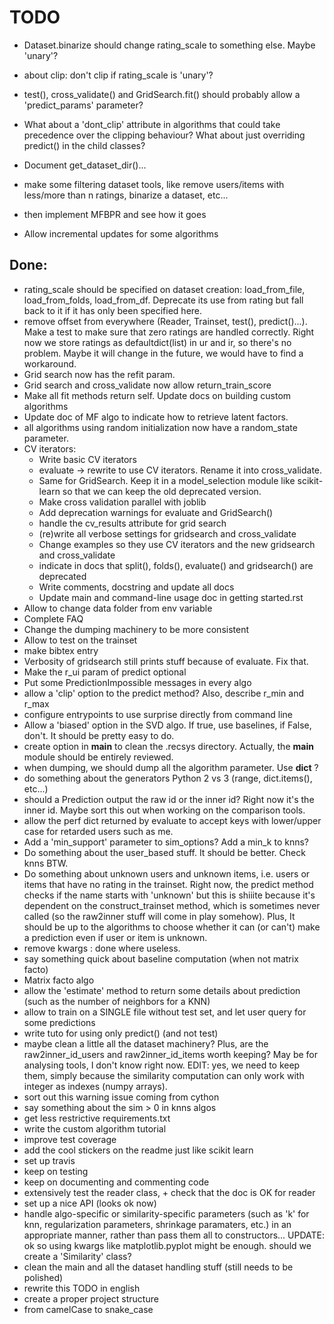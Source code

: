 TODO
====



* Dataset.binarize should change rating_scale to something else. Maybe 'unary'?
* about clip: don't clip if rating_scale is 'unary'?
* test(), cross_validate() and GridSearch.fit() should probably allow a
  'predict_params' parameter?
* What about a 'dont_clip' attribute in algorithms that could take precedence
  over the clipping behaviour? What about just overriding predict() in the
  child classes?


* Document get_dataset_dir()...
* make some filtering dataset tools, like remove users/items with less/more
  than n ratings, binarize a dataset, etc...
* then implement MFBPR and see how it goes
* Allow incremental updates for some algorithms

Done:
-----

* rating_scale should be specified on dataset creation: load_from_file,
  load_from_folds, load_from_df. Deprecate its use from rating but fall back to
  it if it has only been specified here.
* remove offset from everywhere (Reader, Trainset, test(), predict()...). Make
  a test to make sure that zero ratings are handled correctly. Right now we
  store ratings as defaultdict(list) in ur and ir, so there's no problem. Maybe
  it will change in the future, we would have to find a workaround.
* Grid search now has the refit param.
* Grid search and cross_validate now allow return_train_score
* Make all fit methods return self. Update docs on building custom algorithms
* Update doc of MF algo to indicate how to retrieve latent factors.
* all algorithms using random initialization now have a random_state parameter.
* CV iterators:
  - Write basic CV iterators
  - evaluate -> rewrite to use CV iterators. Rename it into cross_validate.
  - Same for GridSearch. Keep it in a model_selection module like scikit-learn
    so that we can keep the old deprecated version. 
  - Make cross validation parallel with joblib
  - Add deprecation warnings for evaluate and GridSearch()
  - handle the cv_results attribute for grid search
  - (re)write all verbose settings for gridsearch and cross_validate
  - Change examples so they use CV iterators and the new gridsearch and
    cross_validate
  - indicate in docs that split(), folds(), evaluate() and gridsearch() are
    deprecated
  - Write comments, docstring and update all docs
  - Update main and command-line usage doc in getting started.rst
* Allow to change data folder from env variable
* Complete FAQ
* Change the dumping machinery to be more consistent 
* Allow to test on the trainset
* make bibtex entry
* Verbosity of gridsearch still prints stuff because of evaluate. Fix that.
* Make the r_ui param of predict optional
* Put some PredictionImpossible messages in every algo
* allow a 'clip' option to the predict method? Also, describe r_min and r_max
* configure entrypoints to use surprise directly from command line
* Allow a 'biased' option in the SVD algo. If true, use baselines, if False,
  don't. It should be pretty easy to do.
* create option in __main__ to clean the .recsys directory. Actually, the
  __main__ module should be entirely reviewed.
* when dumping, we should dump all the algorithm parameter. Use __dict__ ?
* do something about the generators Python 2 vs 3 (range, dict.items(), etc...)
* should a Prediction output the raw id or the inner id? Right now it's the
  inner id. Maybe sort this out when working on the comparison tools.
* allow the perf dict returned by evaluate to accept keys with lower/upper
  case for retarded users such as me.
* Add a 'min_support' parameter to sim_options? Add a min_k to knns?
* Do something about the user_based stuff. It should be better. Check knns BTW.
* Do something about unknown users and unknown items, i.e. users or items that
  have no rating in the trainset. Right now, the predict method checks if the
  name starts with 'unknown' but this is shiiite because it's dependent on the
  construct_trainset method, which is sometimes never called (so the raw2inner
  stuff will come in play somehow). Plus, It should be up to the algorithms to
  choose whether it can (or can't) make a prediction even if user or item is
  unknown.
* remove kwargs : done where useless.
* say something quick about baseline computation (when not matrix facto) 
* Matrix facto algo
* allow the 'estimate' method to return some details about prediction (such as
  the number of neighbors for a KNN)
* allow to train on a SINGLE file without test set, and let user query for some
  predictions
* write tuto for using only predict() (and not test)
* maybe clean a little all the dataset machinery? Plus, are the
  raw2inner_id_users and raw2inner_id_items worth keeping? May be for analysing
  tools, I don't know right now. EDIT: yes, we need to keep them, simply
  because the similarity computation can only work with integer as indexes
  (numpy arrays).
* sort out this warning issue coming from cython
* say something about the sim > 0 in knns algos
* get less restrictive requirements.txt
* write the custom algorithm tutorial
* improve test coverage
* add the cool stickers on the readme just like scikit learn
* set up travis
* keep on testing
* keep on documenting and commenting code
* extensively test the reader class, + check that the doc is OK for reader
* set up a nice API (looks ok now)
* handle algo-specific or similarity-specific parameters (such as 'k' for knn,
  regularization parameters, shrinkage paramaters, etc.) in an appropriate
  manner, rather than pass them all to constructors... UPDATE: ok so using
  kwargs like matplotlib.pyplot might be enough. should we create a
  'Similarity' class?
* clean the main and all the dataset handling stuff (still needs to be
  polished)
* rewrite this TODO in english
* create a proper project structure
* from camelCase to snake\_case
